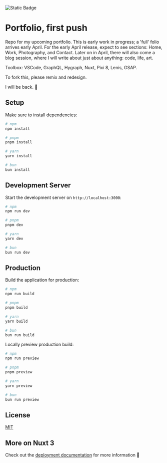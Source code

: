 ![Static Badge](https://img.shields.io/badge/Nuxt3-green)

# Portfolio, first push

Repo for my upcoming portfolio. This is early work in progress; a 'full' folio arrives early April. For the early April release, expect to see sections: Home, Work, Photography, and Contact. Later on in April, there will also come a blog session, where I will write about just about anything: code, life, art.

Toolbox: VSCode, GraphQL, Hygraph, Nuxt, Pixi 8, Lenis, GSAP.

To fork this, please remix and redesign.

I will be back. :penguin:

## Setup

Make sure to install dependencies:

```bash
# npm
npm install

# pnpm
pnpm install

# yarn
yarn install

# bun
bun install
```

## Development Server

Start the development server on `http://localhost:3000`:

```bash
# npm
npm run dev

# pnpm
pnpm dev

# yarn
yarn dev

# bun
bun run dev
```

## Production

Build the application for production:

```bash
# npm
npm run build

# pnpm
pnpm build

# yarn
yarn build

# bun
bun run build
```

Locally preview production build:

```bash
# npm
npm run preview

# pnpm
pnpm preview

# yarn
yarn preview

# bun
bun run preview
```

## License

[MIT](https://choosealicense.com/licenses/mit/)

## More on Nuxt 3

Check out the [deployment documentation](https://nuxt.com/docs/getting-started/deployment) for more information :penguin: